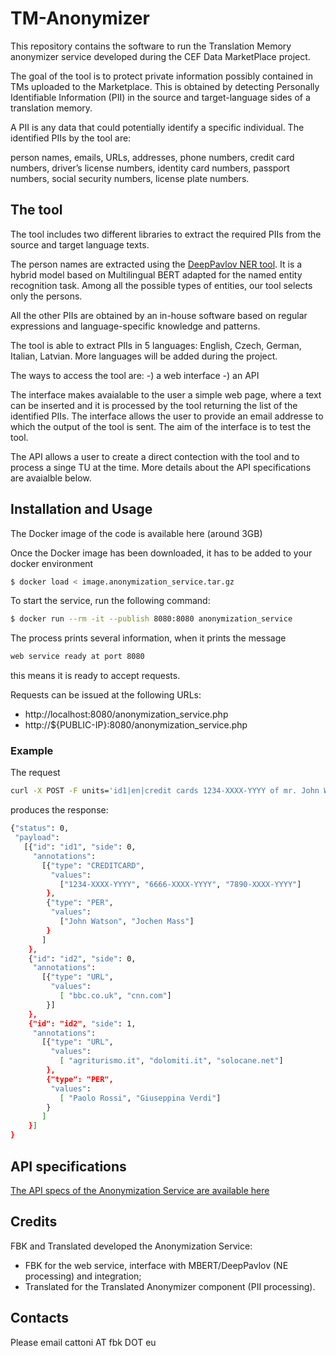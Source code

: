 # TM-Anonymizer
This repository contains the software to run the Translation Memory anonymizer service developed during the CEF Data MarketPlace project. 

The goal of the tool is to protect private information possibly contained in TMs uploaded to the Marketplace. This is obtained by detecting Personally Identifiable Information (PII) in the source and target-language sides of a translation memory. 

A PII is any data that could potentially identify a specific individual. The identified PIIs by the tool are: 

person names, emails, URLs, addresses, phone numbers, credit card numbers, driver’s license numbers, identity card numbers, passport numbers, social security numbers, license plate numbers.


## The tool
The tool includes two different libraries to extract the required PIIs from the source and target language texts. 

The person names are extracted using the [DeepPavlov NER tool](https://docs.deeppavlov.ai/en/master/features/models/ner.html). It is a hybrid model based on Multilingual BERT adapted for the named entity recognition task. Among all the possible types of entities, our tool selects only the persons. 

All the other PIIs are obtained by an in-house software based on regular expressions and language-specific knowledge and patterns.

The tool is able to extract PIIs in 5 languages: English, Czech, German, Italian, Latvian. More languages will be added during the project.

The ways to access the tool are:
-) a web interface
-) an API

The interface makes avaialable to the user a simple web page, where a text can be inserted and it is processed by the tool returning the list of the identified PIIs. The interface allows the user to provide an email addresse to which the output of the tool is sent. The aim of the interface is to test the tool.

The API allows a user to create a direct contection with the tool and to process a singe TU at the time. More details about the API specifications are avaialble below.


## Installation and Usage

The Docker image of the code is available here  (around 3GB) 


Once the Docker image has been downloaded, it has to be added to your docker environment
```bash
$ docker load < image.anonymization_service.tar.gz
```

To start the service, run the following command:
```bash
$ docker run --rm -it --publish 8080:8080 anonymization_service
```

The process prints several information, when it prints the message
```bash
web service ready at port 8080
```
this means it is ready to accept requests.

Requests can be issued at the following URLs:
* http://localhost:8080/anonymization_service.php
* http://${PUBLIC-IP}:8080/anonymization_service.php


### Example

The request
```bash
curl -X POST -F units='id1|en|credit cards 1234-XXXX-YYYY of mr. John Watson and of Jochen Mass|it|bla bla bla|id2|en|We recommend the sites bbc.co.uk and cnn.com|it|Paolo Rossi and Giuseppina Verdi propongono i siti agriturismo.it dolomiti.it solocane.net' http://localhost:8080/anonymize_service.php
```
produces the response:
```bash
{"status": 0,
 "payload":
   [{"id": "id1", "side": 0,
     "annotations":
       [{"type": "CREDITCARD",
         "values":
           ["1234-XXXX-YYYY", "6666-XXXX-YYYY", "7890-XXXX-YYYY"]
        },
        {"type": "PER",
         "values":
           ["John Watson", "Jochen Mass"]
        }
       ]
    },
    {"id": "id2", "side": 0,
     "annotations":
       [{"type": "URL",
         "values":
           [ "bbc.co.uk", "cnn.com"]
        }]
    },
    {"id": "id2", "side": 1,
     "annotations":
       [{"type": "URL",
         "values":
           [ "agriturismo.it", "dolomiti.it", "solocane.net"]
        },
        {"type": "PER",
         "values":
           [ "Paolo Rossi", "Giuseppina Verdi"]
        }
       ]
    }]
}
```


## API specifications

[The API specs of the Anonymization Service are available here](https://drive.google.com/file/d/1QXJmeA0A3af3rwxaie1e6RaLJjFwyrbo/view?usp=sharing)



## Credits

FBK and Translated developed the Anonymization Service:
* FBK for the web service, interface with MBERT/DeepPavlov (NE processing) and integration;
* Translated for the Translated Anonymizer component (PII processing).


## Contacts

Please email cattoni AT fbk DOT eu




